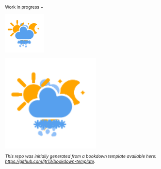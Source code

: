 Work in progress ~

![alt text](https://github.com/tech-academy-ev/SoSe22_Weather_App_Guide/blob/master/imgs/weather.svg)

<img src="https://github.com/tech-academy-ev/SoSe22_Weather_App_Guide/blob/master/imgs/weather.svg" width="300">

_This repo was initially generated from a bookdown template available here: https://github.com/jtr13/bookdown-template._
